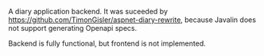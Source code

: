 A diary application backend.
It was suceeded by https://github.com/TimonGisler/aspnet-diary-rewrite, because Javalin does not support generating Openapi specs.

Backend is fully functional, but frontend is not implemented.
